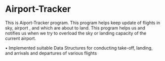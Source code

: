 # Airport-Tracker

This is Aiport-Tracker program. This program helps keep update of flights in sky, airport , and which are about to land. This program helps us and notifies us when we try to overload the sky or landing capacity of the current airport.

•	Implemented suitable Data Structures for conducting take-off, landing, and arrivals and departures of various flights
